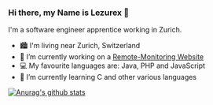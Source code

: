 ### Hi there, my Name is Lezurex 👋

I'm a software engineer apprentice working in Zurich.

- 🏙 I'm living near Zurich, Switzerland
- 🔭 I’m currently working on a [Remote-Monitoring Website](https://github.com/VoxCrafterLP/Remote-Monitoring)
- 💻 My favourite languages are: Java, PHP and JavaScript
- 🌱 I’m currently learning C and other various languages

<!--
**Lezurex/Lezurex** is a ✨ _special_ ✨ repository because its `README.md` (this file) appears on your GitHub profile.

Here are some ideas to get you started:

- 🔭 I’m currently working on ...
- 🌱 I’m currently learning ...
- 👯 I’m looking to collaborate on ...
- 🤔 I’m looking for help with ...
- 💬 Ask me about ...
- 📫 How to reach me: ...
- 😄 Pronouns: ...
- ⚡ Fun fact: ...
-->
[![Anurag's github stats](https://github-readme-stats.vercel.app/api?username=Lezurex)](https://github.com/anuraghazra/github-readme-stats)
